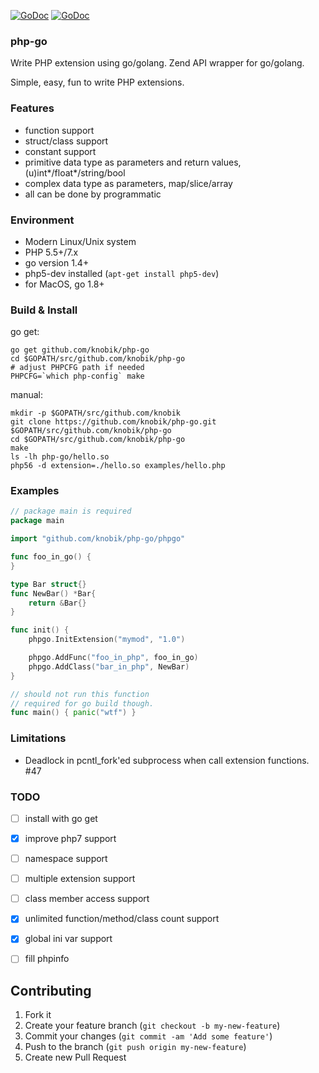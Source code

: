 [![GoDoc](https://godoc.org/github.com/knobik/php-go/phpgo?status.svg)](https://godoc.org/github.com/knobik/php-go/phpgo)
[![GoDoc](https://godoc.org/github.com/knobik/php-go/zend?status.svg)](https://godoc.org/github.com/knobik/php-go/zend)

### php-go

Write PHP extension using go/golang. Zend API wrapper for go/golang. 

Simple, easy, fun to write PHP extensions.

### Features

* function support
* struct/class support
* constant support
* primitive data type as parameters and return values, (u)int*/float*/string/bool
* complex data type as parameters, map/slice/array
* all can be done by programmatic

### Environment

* Modern Linux/Unix system
* PHP 5.5+/7.x
* go version 1.4+
* php5-dev installed (`apt-get install php5-dev`)
* for MacOS, go 1.8+

### Build & Install

go get:

```
go get github.com/knobik/php-go
cd $GOPATH/src/github.com/knobik/php-go
# adjust PHPCFG path if needed
PHPCFG=`which php-config` make
```

manual:

    mkdir -p $GOPATH/src/github.com/knobik
    git clone https://github.com/knobik/php-go.git $GOPATH/src/github.com/knobik/php-go
    cd $GOPATH/src/github.com/knobik/php-go
    make
    ls -lh php-go/hello.so
    php56 -d extension=./hello.so examples/hello.php


### Examples

```go
// package main is required
package main

import "github.com/knobik/php-go/phpgo"

func foo_in_go() {
}

type Bar struct{}
func NewBar() *Bar{
    return &Bar{}
}

func init() {
    phpgo.InitExtension("mymod", "1.0")

    phpgo.AddFunc("foo_in_php", foo_in_go)
    phpgo.AddClass("bar_in_php", NewBar)
}

// should not run this function
// required for go build though.
func main() { panic("wtf") }
```

### Limitations

* Deadlock in pcntl_fork'ed subprocess when call extension functions. #47


### TODO

- [ ] install with go get 
- [x] improve php7 support
- [ ] namespace support
- [ ] multiple extension support
- [ ] class member access support
- [x] unlimited function/method/class count support
- [x] global ini var support
- [ ] fill phpinfo


Contributing
------------
1. Fork it
2. Create your feature branch (``git checkout -b my-new-feature``)
3. Commit your changes (``git commit -am 'Add some feature'``)
4. Push to the branch (``git push origin my-new-feature``)
5. Create new Pull Request
